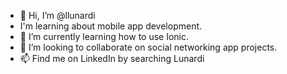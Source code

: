 - 👋 Hi, I’m @llunardi
- I'm learning about mobile app development.
- 🌱 I’m currently learning how to use Ionic.
- 💞️ I’m looking to collaborate on social networking app projects.
- 📫 Find me on LinkedIn by searching Lunardi

<!---
llunardi/llunardi is a ✨ special ✨ repository because its `README.md` (this file) appears on your GitHub profile.
You can click the Preview link to take a look at your changes.
--->
